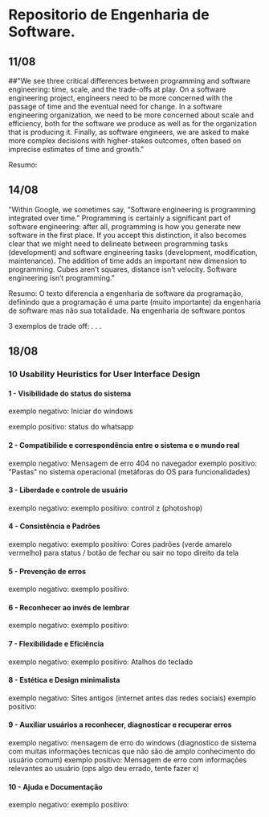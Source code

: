 # Repositorio de Engenharia de Software.

## 11/08
##"We see three critical differences between programming and software engineering: time, scale, and the trade-offs at play. On a software engineering project, engineers need to be more concerned with the passage of time and the eventual need for change. In a software engineering organization, we need to be more concerned about scale and efficiency, both for the software we produce as well as for the organization that is producing it. Finally, as software engineers, we are asked to make more complex decisions with higher-stakes outcomes, often based on imprecise estimates of time and growth."

Resumo:


## 14/08
"Within Google, we sometimes say, “Software engineering is programming integrated over time.” Programming is certainly a significant part of software engineering: after all, programming is how you generate new software in the first place. If you accept this distinction, it also becomes clear that we might need to delineate between programming tasks (development) and software engineering tasks (development, modification, maintenance). The addition of time adds an important new dimension to programming. Cubes aren’t squares, distance isn’t velocity. Software engineering isn’t programming."

Resumo: O texto diferencia a engenharia de software da programação, definindo que a programação é uma parte (muito importante) da engenharia de software mas não sua totalidade. Na engenharia de software pontos 

3 exemplos de trade off:
.
.
.

## 18/08

### 10 Usability Heuristics for User Interface Design

#### 1 - Visibilidade do status do sistema
exemplo negativo: Iniciar do windows

exemplo positivo: status do whatsapp

#### 2 - Compatibilide e correspondência entre o sistema e o mundo real
exemplo negativo: Mensagem de erro 404 no navegador
exemplo positivo: "Pastas" no sistema operacional (metáforas do OS para funcionalidades)

#### 3 - Liberdade e controle de usuário
exemplo negativo: 
exemplo positivo: control z (photoshop)

#### 4 - Consistência e Padrões
exemplo negativo: 
exemplo positivo: Cores padrões (verde amarelo vermelho) para status / botão de fechar ou sair no topo direito da tela

#### 5 - Prevenção de erros
exemplo negativo: 
exemplo positivo: 

#### 6 - Reconhecer ao invés de lembrar
exemplo negativo: 
exemplo positivo: 

#### 7 - Flexibilidade e Eficiência
exemplo negativo: 
exemplo positivo: Atalhos do teclado

#### 8 - Estética e Design minimalista
exemplo negativo: Sites antigos (internet antes das redes sociais)
exemplo positivo:  

#### 9 - Auxiliar usuários a reconhecer, diagnosticar e recuperar erros
exemplo negativo: mensagem de erro do windows (diagnostico de sistema com muitas informações tecnicas que não são de amplo conhecimento do usuário comum)
exemplo positivo: Mensagem de erro com informações relevantes ao usuário (ops algo deu errado, tente fazer x)

#### 10 - Ajuda e Documentação
exemplo negativo: 
exemplo positivo: 